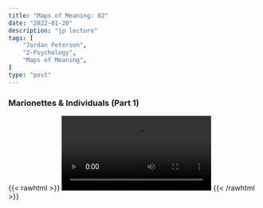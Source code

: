 ```yaml
---
title: "Maps of Meaning: 02"
date: "2022-01-20"
description: "jp lecture"
tags: [
    "Jordan Peterson",
    "2-Psychology",
    "Maps of Meaning",
]
type: "post"
---
```


### Marionettes & Individuals (Part 1)

{{< rawhtml >}}
    <video width="auto" height="auto" controls>
        <source src="https://lectures.dev00ps.com/maps-of-meaning/2017%20Maps%20of%20Meaning%2002%20-%20Marionettes%20%26%20Individuals%20%28Part%201%29.mp4" type="video/mp4"> 
    </video>
{{< /rawhtml >}}